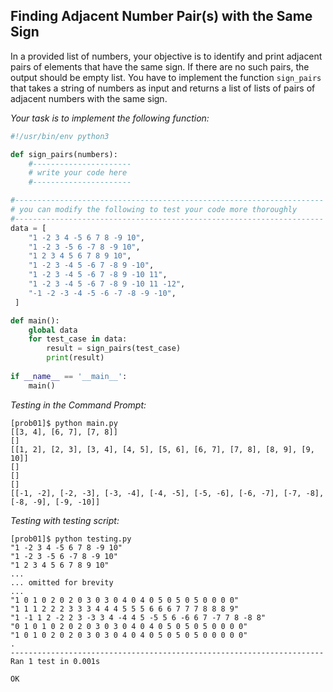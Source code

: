 ## Finding Adjacent Number Pair(s) with the Same Sign

In a provided list of numbers, your objective is to identify and print adjacent pairs of elements that have the same sign. If there are no such pairs, the output should be empty list. You have to implement the function `sign_pairs` that takes a string of numbers as input and returns a list of lists of pairs of adjacent numbers with the same sign.

*Your task is to implement the following function:*
```python
#!/usr/bin/env python3

def sign_pairs(numbers):
    #----------------------
    # write your code here
    #----------------------

#---------------------------------------------------------------------
# you can modify the following to test your code more thoroughly
#---------------------------------------------------------------------
data = [
    "1 -2 3 4 -5 6 7 8 -9 10",
    "1 -2 3 -5 6 -7 8 -9 10",
    "1 2 3 4 5 6 7 8 9 10",
    "1 -2 3 -4 5 -6 7 -8 9 -10",
    "1 -2 3 -4 5 -6 7 -8 9 -10 11",
    "1 -2 3 -4 5 -6 7 -8 9 -10 11 -12",
    "-1 -2 -3 -4 -5 -6 -7 -8 -9 -10",
 ]

def main():
    global data
    for test_case in data:
        result = sign_pairs(test_case)
        print(result)
        
if __name__ == '__main__':
    main()
```

*Testing in the Command Prompt:*
```shell
[prob01]$ python main.py 
[[3, 4], [6, 7], [7, 8]]
[]
[[1, 2], [2, 3], [3, 4], [4, 5], [5, 6], [6, 7], [7, 8], [8, 9], [9, 10]]
[]
[]
[]
[[-1, -2], [-2, -3], [-3, -4], [-4, -5], [-5, -6], [-6, -7], [-7, -8], [-8, -9], [-9, -10]]
```

*Testing with testing script:*
```shell
[prob01]$ python testing.py
"1 -2 3 4 -5 6 7 8 -9 10"
"1 -2 3 -5 6 -7 8 -9 10"
"1 2 3 4 5 6 7 8 9 10"
...
... omitted for brevity
...
"1 0 1 0 2 0 2 0 3 0 3 0 4 0 4 0 5 0 5 0 5 0 0 0 0"
"1 1 1 2 2 2 3 3 3 4 4 4 5 5 5 6 6 6 7 7 7 8 8 8 9"
"1 -1 1 2 -2 2 3 -3 3 4 -4 4 5 -5 5 6 -6 6 7 -7 7 8 -8 8"
"0 1 0 1 0 2 0 2 0 3 0 3 0 4 0 4 0 5 0 5 0 5 0 0 0 0"
"1 0 1 0 2 0 2 0 3 0 3 0 4 0 4 0 5 0 5 0 5 0 0 0 0 0"
.
----------------------------------------------------------------------
Ran 1 test in 0.001s

OK
```

